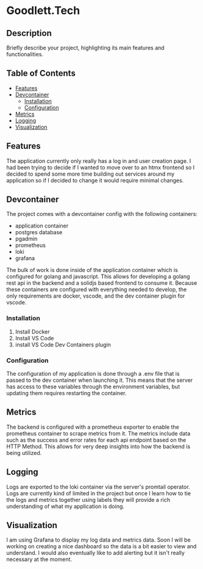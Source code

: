 # Goodlett.Tech

## Description

Briefly describe your project, highlighting its main features and functionalities.

## Table of Contents

- [Features](#features)
- [Devcontainer](#devcontainer)
  - [Installation](#installation)
  - [Configuration](#configuration)
- [Metrics](#metrics)
- [Logging](#logging)
- [Visualization](#visualization)


## Features
The application currently only really has a log in and user creation page. I had been trying to decide if I wanted to move over to an htmx frontend so I decided to spend some more time building out services around my application so if I decided to change it would require minimal changes.

## Devcontainer

The project comes with a devcontainer config with the following containers:

- application container
- postgres database
- pgadmin
- prometheus
- loki
- grafana

The bulk of work is done inside of the application container which is configured for golang and javascript. This allows for developing a golang rest api in the backend and a solidjs based frontend to consume it. Because these containers are configured with everything needed to develop, the only requirements are docker, vscode, and the dev container plugin for vscode.

### Installation

1. Install Docker
2. Install VS Code
3. install VS Code Dev Containers plugin

### Configuration

The configuration of my application is done through a .env file that is passed to the dev container when launching it. This means that the server has access to these variables through the environment variables, but updating them requires restarting the container.

## Metrics

The backend is configured with a prometheus exporter to enable the prometheus container to scrape metrics from it. The metrics include data such as the success and error rates for each api endpoint based on the HTTP Method. This allows for very deep insights into how the backend is being utilized.

## Logging

Logs are exported to the loki container via the server's promtail operator. Logs are currently kind of limited in the project but once I learn how to tie the logs and metrics together using labels they will provide a rich understanding of what my application is doing.

## Visualization

I am using Grafana to display my log data and metrics data. Soon I will be working on creating a nice dashboard so the data is a bit easier to view and understand. I would also eventually like to add alerting but it isn't really necessary at the moment.